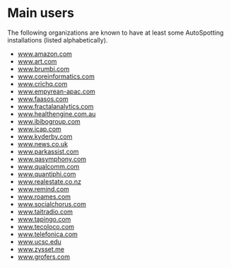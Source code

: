 # Main users

The following organizations are known to have at least some AutoSpotting
installations (listed alphabetically).

- www.amazon.com
- www.art.com
- www.brumbi.com
- www.coreinformatics.com
- www.crichq.com
- www.empyrean-apac.com
- www.faasos.com
- www.fractalanalytics.com
- www.healthengine.com.au
- www.ibibogroup.com
- www.icap.com
- www.kyderby.com
- www.news.co.uk
- www.parkassist.com
- www.qasymphony.com
- www.qualcomm.com
- www.quantiphi.com
- www.realestate.co.nz
- www.remind.com
- www.roames.com
- www.socialchorus.com
- www.taitradio.com
- www.tapingo.com
- www.tecoloco.com
- www.telefonica.com
- www.ucsc.edu
- www.zysset.me
- www.grofers.com
